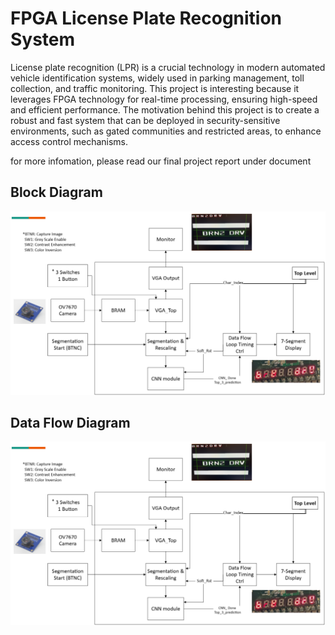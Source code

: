 
# FPGA License Plate Recognition System

License plate recognition (LPR) is a crucial technology in modern automated vehicle identification systems, widely used in parking management, toll collection, and traffic monitoring. This project is interesting because it leverages FPGA technology for real-time processing, ensuring high-speed and efficient performance. The motivation behind this project is to create a robust and fast system that can be deployed in security-sensitive environments, such as gated communities and restricted areas, to enhance access control mechanisms.


for more infomation, please read our final project report under document
## Block Diagram

![App Screenshot](https://github.com/ECE532-Group-29/FPGA-License-Plate-Recognition-System/blob/main/documentation/image/data_flow.png)

## Data Flow Diagram

![App Screenshot](https://github.com/ECE532-Group-29/FPGA-License-Plate-Recognition-System/blob/main/documentation/image/data_flow.png)
